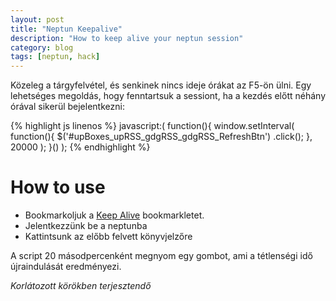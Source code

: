 ```yaml
---
layout: post
title: "Neptun Keepalive"
description: "How to keep alive your neptun session"
category: blog
tags: [neptun, hack]
---
```


Közeleg a tárgyfelvétel, és senkinek nincs ideje órákat az F5-ön ülni. Egy lehetséges megoldás,
hogy fenntartsuk a sessiont, ha a kezdés előtt néhány órával sikerül bejelentkezni:

{% highlight js linenos %}
javascript:(
  function(){
      window.setInterval(
          function(){
            $('#upBoxes_upRSS_gdgRSS_gdgRSS_RefreshBtn')
            .click();
          }, 
          20000
      );
  }()
);
{% endhighlight %}

How to use
===

 - Bookmarkoljuk a [Keep Alive][1] bookmarkletet.
 - Jelentkezzünk be a neptunba
 - Kattintsunk az előbb felvett könyvjelzőre
 
A script 20 másodpercenként megnyom egy gombot, ami a tétlenségi idő újraindulását eredményezi.

_Korlátozott körökben terjesztendő_

[1]: javascript:(function(){window.setInterval(function(){$('#upBoxes_upRSS_gdgRSS_gdgRSS_RefreshBtn').click();},20000);}());
